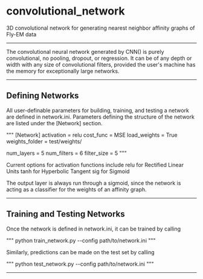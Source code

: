 # convolutional_network
3D convolutional network for generating nearest neighbor
 affinity graphs of Fly-EM data

-------------------------------------------------------------------------------

   The convolutional neural network generated by CNN() is purely convolutional,
no pooling, dropout, or regression. It can be of any depth or width with any 
size of convolutional filters, provided the user's machine has the memory for 
exceptionally large networks.

-------------------------------------------------------------------------------
## Defining Networks
All user-definable parameters for building, training, and testing a network are
defined in network.ini. Parameters defining the structure of the network are
listed under the [Network] section.

"""
[Network]
activation = relu
cost_func = MSE
load_weights = True
weights_folder = test/weights/

num_layers = 5
num_filters = 6
filter_size = 5
"""

Current options for activation functions include
    relu for Rectified Linear Units
    tanh for Hyperbolic Tangent
    sig for Sigmoid

The output layer is always run through a sigmoid, since the network is acting 
as a classifier for the weights of an affinity graph.

-------------------------------------------------------------------------------
## Training and Testing Networks
Once the network is defined in network.ini, it can be trained by calling

"""
python train_network.py --config path/to/network.ini
"""

Similarly, predictions can be made on the test set by calling

"""
python test_network.py --config path/to/network.ini
"""

-------------------------------------------------------------------------------